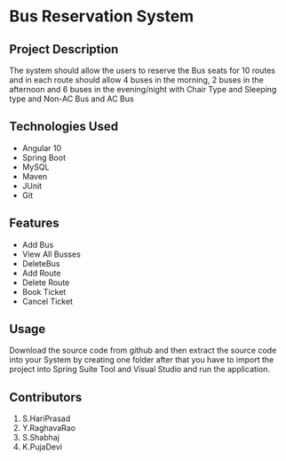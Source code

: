 <h1> Bus Reservation System</h1>
<h2>Project Description</h2>
The system should allow the users to reserve the Bus seats for 10 routes and in each route should allow 4 buses in the morning, 2 buses in the afternoon and 6 buses in the evening/night with Chair Type and Sleeping type and Non-AC Bus and AC Bus
<h2>Technologies Used</h2>
<ul>
<li>Angular 10</li>
<li>Spring Boot</li>
<li>MySQL</li>
<li>Maven</li>
<li> JUnit</li>
<li>Git</li>
</ul>
<h2>Features</h2>
<ul>
<li>Add Bus</li>
<li>View All Busses</li>
<li>DeleteBus</li>
<li>Add Route</li>
<li>Delete Route</li>
<li>Book Ticket</li>
<li>Cancel Ticket</li>
</ul>
<h2>Usage</h2>
Download the source code from github and then extract the source code into your System by creating one folder after that you have to import the project into Spring Suite Tool and Visual Studio and run the application.
<h2>Contributors</h2>
<ol>
<li>S.HariPrasad</li>
<li>Y.RaghavaRao</li>
<li>S.Shabhaj</li>
<li>K.PujaDevi</li>
<ol>
